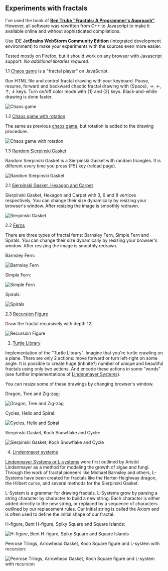 ## Experiments with fractals

I've used the book of [**Ben Trube "Fractals: A Programmer's Approach"**](
https://www.amazon.com/Fractals-Programmers-Approach-Ben-Trube-ebook/dp/B00E9W1W5W).
However, all software was rewritten from C++ to Javascript to make it
available online and without sophisticated compilations.

Use IDE **JetBrains WebStorm Community Edition** (integrated development
environment) to make your experiments with the sources even more easier.

Tested mostly on Firefox, but it should work on any browser
with Javascript support. *No additional libraries required*.

   1.1 [Chaos game](01.1_Chaos_Game) is a "fractal player" on JavaScript.

Run HTML file and control fractal drawing with your keyboard.
Pause, resume, forward and backward chaotic fractal drawing
with {Space}, →, ←, ↑, ↓ keys. Turn on/off color mode with
{1} and {2} keys. Black-and-white drawing is done faster.

![Chaos game](data/2019.01.04-chaos-player.png)

   1.2 [Chaos game with rotation](01.2_Chaos_Game_Rotation)

The same as previous [chaos game](01.1_Chaos_Game), but rotation
is added to the drawing procedure.

![Chaos game with rotation](data/2019.01.04-chaos-player-with-rotation.png)

   1.3 [Random Sierpinski Gasket](01.3_Random_Sierpinski_Gasket)

Random Sierpinski Gasket is a Sierpinski Gasket with random triangles.
It is different every time you press {F5} key (reload page).

![Random Sierpinski Gasket](data/2019.01.04-random-sierpinski-gasket.png)

   2.1 [Sierpinski Gasket, Hexagon and Carpet](02.1_Sierpinski_Gasket)

Sierpinski Gasket, Hexagon and Carpet with 3, 6 and 8 vertices respectively.
You can change their size dynamically by resizing your browser's window.
After resizing the image is smoothly redrawn.

![Sierpinski Gasket](data/2019.01.04-sierpinski-gasket.png)

   2.2 [Ferns](02.2_Ferns)

There are three types of fractal ferns: Barnsley Fern, Simple Fern and Spirals.
You can change their size dynamically by resizing your browser's window.
After resizing the image is smoothly redrawn.

Barnsley Fern:

![Barnsley Fern](data/2019.01.04-barnsley-fern.png)

Simple Fern:

![Simple Fern](data/2019.01.04-simple-fern.png)

Spirals:

![Spirals](data/2019.01.04-spirals.png)

   2.3 [Recursion Figure](02.3_Recursion_Figure)

Draw the fractal recursively with depth 12.

![Recursion Figure](data/2019.01.04-recursion-figure.png)

   3. [Turtle Library](03_Turtle_Library)

Implementation of the "Turtle Library".
Imagine that you're turtle crawling on a plane.
There are only 2 actions: move forward or turn left-right on some angle.
It is possible to create huge (infinite?) number of unique and beautiful
fractals using only two actions. And encode these actions in some
"words" (see further implementations of
[Lindenmayer Systems](04_Lindenmayer_systems)).

You can resize some of these drawings by changing browser's window.

Dragon, Tree and Zig-zag:

![Dragon, Tree and Zig-zag](data/2019.01.04-dragon-tree-zig-zag.png)

Cycles, Helix and Spiral:

![Cycles, Helix and Spiral](data/2019.01.04-cycles-helix-spiral.png)

Sierpinski Gasket, Koch Snowflake and Cycle:

![Sierpinski Gasket, Koch Snowflake and Cycle](data/2019.01.04-sierpinski-koch-cycle.png)

   4. [Lindenmayer systems](04_Lindenmayer_Systems)

[Lindenmayer Systems or L-systems](https://en.wikipedia.org/wiki/L-system)
were first outlined by Aristid Lindenmayer as a method
for modeling the growth of algae and fungi. Through the work of fractal pioneers like
Michael Barnsley and others, L-Systems have been created for fractals like the
Harter-Heighway dragon, the Hilbert curve, and several methods for the Sierpinski Gasket.

L-System is a grammar for drawing fractals.
L-Systems grow by parsing a string character by character to build a new string.
Each character is either added directly to the new string, or replaced
by a sequence of characters outlined by our replacement rules.
Our initial string is called the Axiom and is often used to define the initial
shape of our fractal.

H-figure, Bent H-figure, Spiky Square and Square Islands:

![H-figure, Bent H-figure, Spiky Square and Square Islands](data/2019.01.04-l-systems-1.png)

Penrose Tilings, Arrowhead Gasket, Koch Square figure and L-system with recursion:

![Penrose Tilings, Arrowhead Gasket, Koch Square figure and L-system with recursion](
data/2019.01.04-l-systems-2.png)







